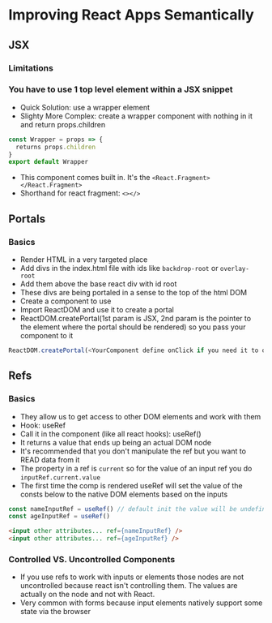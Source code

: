 # Improving React Apps Semantically

## JSX

### Limitations

### You have to use 1 top level element within a JSX snippet
- Quick Solution: use a wrapper element
- Slighty More Complex: create a wrapper component with nothing in it and return props.children
```javascript
const Wrapper = props => {
  returns props.children
}
export default Wrapper
```
- This component comes built in. It's the `<React.Fragment></React.Fragment>`
- Shorthand for react fragment: `<></>`

## Portals

### Basics
- Render HTML in a very targeted place
- Add divs in the index.html file with ids like `backdrop-root` or `overlay-root`
- Add them above the base react div with id root
- These divs are being portaled in a sense to the top of the html DOM
- Create a component to use
- Import ReactDOM and use it to create a portal
- ReactDOM.createPortal(1st param is JSX, 2nd param is the pointer to the element where the portal should be rendered) so you pass your component to it
```javascript
ReactDOM.createPortal(<YourComponent define onClick if you need it to open the modal />, document.getElementById("backdrop-root"))
```

## Refs

### Basics
- They allow us to get access to other DOM elements and work with them
- Hook: useRef
- Call it in the component (like all react hooks): useRef()
- It returns a value that ends up being an actual DOM node
- It's recommended that you don't manipulate the ref but you want to READ data from it
- The property in a ref is `current` so for the value of an input ref you do `inputRef.current.value`
- The first time the comp is rendered useRef will set the value of the consts below to the native DOM elements based on the inputs
```javascript
const nameInputRef = useRef() // default init the value will be undefined
const ageInputRef = useRef()
```
```html
<input other attributes... ref={nameInputRef} />
<input other attributes... ref={ageInputRef} />
```

### Controlled VS. Uncontrolled Components
- If you use refs to work with inputs or elements those nodes are not uncontrolled because react isn't controlling them. The values are actually on the node and not with React.
- Very common with forms because input elements natively support some state via the browser